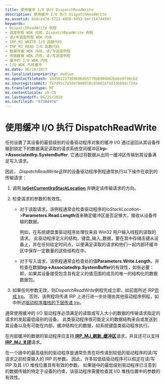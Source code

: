 ```yaml
---
title: 使用缓冲 I/O 执行 DispatchReadWrite
description: 使用缓冲 I/O 执行 DispatchReadWrite
ms.assetid: bb8ce47d-5722-4050-9492-bec154744597
keywords:
- DispatchReadWrite 例程
- 调度例程 WDK 内核，DispatchReadWrite 例程
- 读/写调度例程 WDK 内核
- IRP_MJ_WRITE I/O 函数代码
- IRP_MJ_READ I/O 函数代码
- 数据传输 WDK 内核，读/写调度例程
- 传输数据 WDK 内核，读/写调度例程
- 缓冲的 I/O WDK 内核
- I/O WDK 内核缓冲
ms.date: 06/16/2017
ms.localizationpriority: medium
ms.openlocfilehash: 18d501237309b86db5779d690dd82bbbe0f96c6d
ms.sourcegitcommit: fb7d95c7a5d47860918cd3602efdd33b69dcf2da
ms.translationtype: MT
ms.contentlocale: zh-CN
ms.lasthandoff: 06/25/2019
ms.locfileid: "67384974"
---
```

# <a name="dispatchreadwrite-using-buffered-io"></a>使用缓冲 I/O 执行 DispatchReadWrite





任何设置了其设备的最低级别的设备驱动程序对象的缓冲 I/O 通过返回从其设备传输到锁定下的数据满足读取的请求系统空间缓冲区**Irp-&gt;AssociatedIrp.SystemBuffer**. 它通过将数据从出同一缓冲区传输到其设备满足写入请求。

因此， *DispatchReadWrite*这样的设备驱动程序例程通常执行以下操作在收到的传输请求：

1.  调用[ **IoGetCurrentIrpStackLocation** ](https://docs.microsoft.com/windows-hardware/drivers/ddi/content/wdm/nf-wdm-iogetcurrentirpstacklocation)并确定该传输请求的方向。

2.  检查请求的参数的有效性。

    -   对于读取请求，该例程通常会检查驱动程序的*IoStackLocation*-&gt;**Parameters.Read.Length**值来确定缓冲区是否足够大，接收从设备传输的数据。

        例如，在系统键盘类驱动程序处理仅来自 Win32 用户输入线程的读取的请求。 此驱动程序定义的结构，键盘\_输入\_数据，要在其中存储击键从设备上，并在任何给定时间点，以便满足读取的请求和他们一起内部环缓冲区中保存一定数量的这些结构在中。

    -   对于写入请求，该例程通常会检查处的值**Parameters.Write.Length**，并检查在数据**Irp-&gt;AssociatedIrp.SystemBuffer**的有效性，如有必要： 即，如果其设备接受包含具有定义的值范围的成员的唯一的结构化的数据数据包。

3.  如果任何参数无效，则*DispatchReadWrite*例程完成立即，如前面所述 IRP[完成 Irp](completing-irps.md)。 否则，该例程将传递 IRP 上进行进一步处理由其他驱动程序例程，如中所述[驱动程序堆栈的下层传递 Irp](passing-irps-down-the-driver-stack.md)。

通常使用缓冲的 I/O 驱动程序必须满足的读取或写入大小的数据的传输请求指定的请求的发起最低级别的设备。 此类驱动程序很可能定义的数据结构来自或发送到其设备以及有可能在内部，缓冲结构化的数据，如系统键盘类驱动程序执行。

在内部缓冲的数据的驱动程序应支持[ **IRP\_MJ\_刷新\_缓冲区**](https://docs.microsoft.com/windows-hardware/drivers/kernel/irp-mj-flush-buffers)请求，并且还可以支持[ **IRP\_MJ\_关闭**](https://docs.microsoft.com/windows-hardware/drivers/kernel/irp-mj-shutdown)请求。

在一个链中的最高级别的驱动程序是通常负责在将传递到较低的驱动程序的读/写请求之前检查输入的 IRP 的参数。 因此，许多较低级驱动程序可以假定在读/写 IRP 及其 I/O 堆栈位置具有有效的参数。 如果链中的最低级别驱动程序已注意到的数据传输的特定于设备的约束，该驱动程序需要检查其 I/O 堆栈位置中的参数的有效性。

 

 





